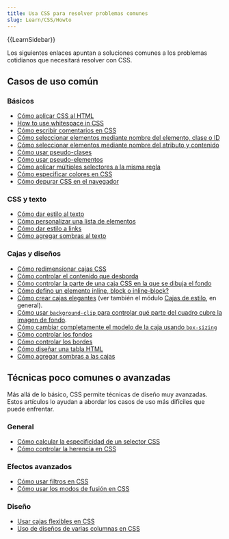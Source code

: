 ```yaml
---
title: Usa CSS para resolver problemas comunes
slug: Learn/CSS/Howto
---
```


{{LearnSidebar}}

Los siguientes enlaces apuntan a soluciones comunes a los problemas cotidianos que necesitará resolver con CSS.

## Casos de uso común

### Básicos

- [Cómo aplicar CSS al HTML](/es/Learn/CSS/Introduction_to_CSS/How_CSS_works#How_to_apply_your_CSS_to_your_HTML)
- [How to use whitespace in CSS](/es/Learn/CSS/Introduction_to_CSS/Syntax#White_space)
- [Cómo escribir comentarios en CSS](/es/Learn/CSS/Introduction_to_CSS/Syntax#Comments)
- [Cómo seleccionar elementos mediante nombre del elemento, clase o ID](/es/Learn/CSS/Introduction_to_CSS/Selectors#Simple_selectors)
- [Cómo seleccionar elementos mediante nombre del atributo y contenido](/es/Learn/CSS/Introduction_to_CSS/Selectors#Attribute_selectors)
- [Cómo usar pseudo-clases](/es/Learn/CSS/Introduction_to_CSS/Selectors#Pseudo-classes)
- [Cómo usar pseudo-elementos](/es/Learn/CSS/Introduction_to_CSS/Selectors#Pseudo-elements)
- [Cómo aplicar múltiples selectores a la misma regla](/es/Learn/CSS/Introduction_to_CSS/Selectors#Multiple_selectors_on_one_rule)
- [Cómo especificar colores en CSS](/es/Learn/CSS/Introduction_to_CSS/Values_and_units#Colors)
- [Cómo depurar CSS en el navegador](/es/Learn/CSS/Introduction_to_CSS/Debugging_CSS#Inspecting_the_DOM_and_CSS)

### CSS y texto

- [Cómo dar estilo al texto](/es/docs/Learn/CSS/Styling_text/Fundamentals)
- [Cómo personalizar una lista de elementos](/es/docs/Learn/CSS/Styling_text/Styling_lists)
- [Cómo dar estilo a links](/es/Learn/CSS/Styling_text/Styling_links)
- [Cómo agregar sombras al texto](/es/Learn/CSS/Styling_text/Fundamentals#Text_drop_shadows)

### Cajas y diseños

- [Cómo redimensionar cajas CSS](/es/Learn/CSS/Introduction_to_CSS/Box_model#Box_properties)
- [Cómo controlar el contenido que desborda](/es/Learn/CSS/Introduction_to_CSS/Box_model#Overflow)
- [Cómo controlar la parte de una caja CSS en la que se dibuja el fondo](/es/Learn/CSS/Introduction_to_CSS/Box_model#Background_clip)
- [Cómo defino un elemento inline, block o inline-block?](/es/Learn/CSS/Introduction_to_CSS/Box_model#Types_of_CSS_boxes)
- [Cómo crear cajas elegantes](/es/docs/Learn/CSS/Howto/create_fancy_boxes) (ver también el módulo [Cajas de estilo](/es/docs/Learn/CSS/Styling_boxes), en general).
- [Cómo usar `background-clip` para controlar qué parte del cuadro cubre la imagen de fondo](/es/Learn/CSS/Introduction_to_CSS/Box_model#Background_clip).
- [Cómo cambiar completamente el modelo de la caja usando `box-sizing`](/es/Learn/CSS/Styling_boxes/Box_model_recap#Changing_the_box_model_completely)
- [Cómo controlar los fondos](/es/Learn/CSS/Styling_boxes/Backgrounds)
- [Cómo controlar los bordes](/es/Learn/CSS/Styling_boxes/Borders)
- [Cómo diseñar una tabla HTML](/es/Learn/CSS/Styling_boxes/Styling_tables)
- [Cómo agregar sombras a las cajas](/es/Learn/CSS/Styling_boxes/Advanced_box_effects#Box_shadows)

## Técnicas poco comunes o avanzadas

Más allá de lo básico, CSS permite técnicas de diseño muy avanzadas. Estos artículos lo ayudan a abordar los casos de uso más difíciles que puede enfrentar.

### General

- [Cómo calcular la especificidad de un selector CSS](/es/Learn/CSS/Introduction_to_CSS/Cascade_and_inheritance#Specificity)
- [Cómo controlar la herencia en CSS](/es/Learn/CSS/Introduction_to_CSS/Cascade_and_inheritance#Controlling_inheritance)

### Efectos avanzados

- [Cómo usar filtros en CSS](/es/Learn/CSS/Styling_boxes/Advanced_box_effects#Filters)
- [Cómo usar los modos de fusión en CSS](/es/Learn/CSS/Styling_boxes/Advanced_box_effects#Blend_modes)

### Diseño

- [Usar cajas flexibles en CSS](/es/docs/Web/Guide/CSS/Flexible_boxes)
- [Uso de diseños de varias columnas en CSS](/es/docs/Web/Guide/CSS/Using_multi-column_layouts)
